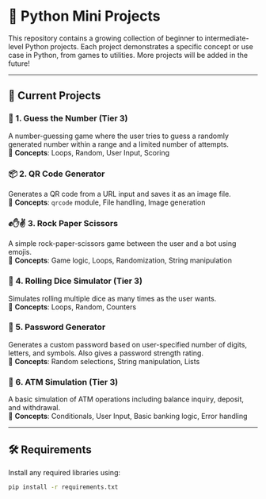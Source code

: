# 🐍 Python Mini Projects

This repository contains a growing collection of beginner to intermediate-level Python projects. Each project demonstrates a specific concept or use case in Python, from games to utilities. More projects will be added in the future!

--- 


## 📂 Current Projects

### 🎯 1. Guess the Number (Tier 3)
A number-guessing game where the user tries to guess a randomly generated number within a range and a limited number of attempts.  
🔸 **Concepts**: Loops, Random, User Input, Scoring

### 📦 2. QR Code Generator
Generates a QR code from a URL input and saves it as an image file.  
🔸 **Concepts**: `qrcode` module, File handling, Image generation

### ✊✋✌️ 3. Rock Paper Scissors
A simple rock-paper-scissors game between the user and a bot using emojis.  
🔸 **Concepts**: Game logic, Loops, Randomization, String manipulation

### 🎲 4. Rolling Dice Simulator (Tier 3)
Simulates rolling multiple dice as many times as the user wants.  
🔸 **Concepts**: Loops, Random, Counters

### 🔐 5. Password Generator
Generates a custom password based on user-specified number of digits, letters, and symbols. Also gives a password strength rating.  
🔸 **Concepts**: Random selections, String manipulation, Lists

### 🏧 6. ATM Simulation (Tier 3)
A basic simulation of ATM operations including balance inquiry, deposit, and withdrawal.  
🔸 **Concepts**: Conditionals, User Input, Basic banking logic, Error handling


---

## 🛠️ Requirements

Install any required libraries using:

```bash
pip install -r requirements.txt


